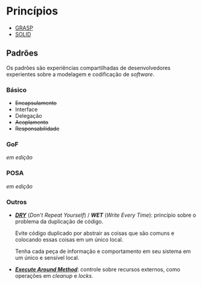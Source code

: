 # Princípios

* [GRASP](/arquitetura/grasp.md)
* [SOLID](/arquitetura/solid.md)

## Padrões

Os padrões são experiências compartilhadas de desenvolvedores experientes sobre a modelagem e codificação de _software_.

### Básico

* ~~Encapsulamento~~
* Interface
* Delegação
* ~~Acoplamento~~
* ~~Responsabilidade~~

### GoF

_em edição_

### POSA

_em edição_

### Outros

* **_[DRY](http://c2.com/cgi/wiki?DontRepeatYourself "Dont Repeat Yourself")_** \(_Don’t Repeat Yourself_\) \/ **_WET_** \(_Write Every Time_\): princípio sobre o problema da duplicação de código.

  Evite código duplicado por abstrair as coisas que são comuns e colocando essas coisas em um único local.

  Tenha cada peça de informação e comportamento em seu sistema em um único e sensível local.

* **_[Execute Around Method](http://c2.com/cgi/wiki?ExecuteAroundMethod "Execute Around Method")_**: controle sobre recursos externos, como operações em _cleanup_ e _locks_.


